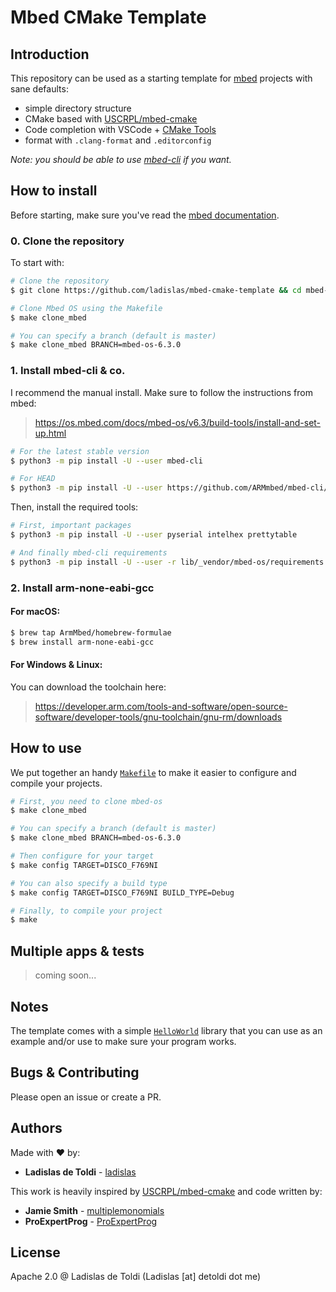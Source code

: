 # Mbed CMake Template

## Introduction

This repository can be used as a starting template for [mbed](https://github.com/ARMmbed/mbed-os) projects with sane defaults:

- simple directory structure
- CMake based with [USCRPL/mbed-cmake](https://github.com/USCRPL/mbed-cmake/)
- Code completion with VSCode + [CMake Tools](https://marketplace.visualstudio.com/items?itemName=ms-vscode.cmake-tools)
- format with `.clang-format` and `.editorconfig`

*Note: you should be able to use [mbed-cli](https://github.com/ARMmbed/mbed-cli) if you want.*

## How to install

Before starting, make sure you've read the [mbed documentation](https://os.mbed.com/docs/mbed-os/v6.1/introduction/index.html).

### 0. Clone the repository

To start with:

```bash
# Clone the repository
$ git clone https://github.com/ladislas/mbed-cmake-template && cd mbed-cmake-template

# Clone Mbed OS using the Makefile
$ make clone_mbed

# You can specify a branch (default is master)
$ make clone_mbed BRANCH=mbed-os-6.3.0
```

### 1. Install mbed-cli & co.

I recommend the manual install. Make sure to follow the instructions from mbed:

> https://os.mbed.com/docs/mbed-os/v6.3/build-tools/install-and-set-up.html

```bash
# For the latest stable version
$ python3 -m pip install -U --user mbed-cli

# For HEAD
$ python3 -m pip install -U --user https://github.com/ARMmbed/mbed-cli/archive/master.zip
```

Then, install the required tools:

```bash
# First, important packages
$ python3 -m pip install -U --user pyserial intelhex prettytable

# And finally mbed-cli requirements
$ python3 -m pip install -U --user -r lib/_vendor/mbed-os/requirements.txt
```

### 2. Install arm-none-eabi-gcc

#### For macOS:

```bash
$ brew tap ArmMbed/homebrew-formulae
$ brew install arm-none-eabi-gcc
```

#### For Windows & Linux:

You can download the toolchain here:

> https://developer.arm.com/tools-and-software/open-source-software/developer-tools/gnu-toolchain/gnu-rm/downloads

## How to use

We put together an handy [`Makefile`](./Makefile) to make it easier to configure and compile your projects.

```bash
# First, you need to clone mbed-os
$ make clone_mbed

# You can specify a branch (default is master)
$ make clone_mbed BRANCH=mbed-os-6.3.0

# Then configure for your target
$ make config TARGET=DISCO_F769NI

# You can also specify a build type
$ make config TARGET=DISCO_F769NI BUILD_TYPE=Debug

# Finally, to compile your project
$ make
```

## Multiple apps & tests

> coming soon...

## Notes

The template comes with a simple [`HelloWorld`](./lib/HelloWorld) library that you can use as an example and/or use to make sure your program works.

## Bugs & Contributing

Please open an issue or create a PR.

## Authors

Made with ❤️ by:

- **Ladislas de Toldi** - [ladislas](https://github.com/ladislas)

This work is heavily inspired by [USCRPL/mbed-cmake](https://github.com/USCRPL/mbed-cmake/) and code written by:

- **Jamie Smith** - [multiplemonomials](https://github.com/multiplemonomials)
- **ProExpertProg** - [ProExpertProg](https://github.com/ProExpertProg)

## License

Apache 2.0 @ Ladislas de Toldi (Ladislas [at] detoldi dot me)
